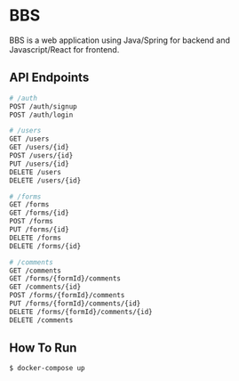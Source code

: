 # BBS

BBS is a web application using Java/Spring for backend and Javascript/React for frontend.

## API Endpoints

```sh
# /auth
POST /auth/signup
POST /auth/login

# /users
GET /users
GET /users/{id}
POST /users/{id}
PUT /users/{id}
DELETE /users
DELETE /users/{id}

# /forms
GET /forms
GET /forms/{id}
POST /forms
PUT /forms/{id}
DELETE /forms
DELETE /forms/{id}

# /comments
GET /comments
GET /forms/{formId}/comments
GET /comments/{id}
POST /forms/{formId}/comments
PUT /forms/{formId}/comments/{id}
DELETE /forms/{formId}/comments/{id}
DELETE /comments
```

## How To Run

```sh
$ docker-compose up
```
